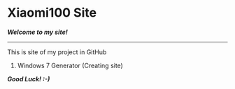 # Xiaomi100 Site
___Welcome to my site!___

---
This is site of my project in GitHub

1. Windows 7 Generator (Creating site)

___Good Luck! :-)___
